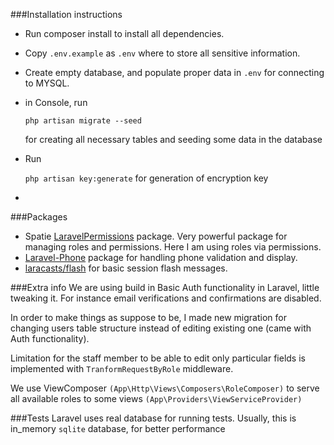 ###Installation instructions

- Run composer install to install all dependencies.
- Copy `.env.example` as `.env` where to store all sensitive information.
- Create empty database, and populate proper data in `.env` for connecting to MYSQL.
- in Console, run 

    ```php artisan migrate --seed```
    
  for creating all necessary tables and seeding some data in the database
 - Run 
 
    ```php artisan key:generate``` for generation of encryption key
-

###Packages
- Spatie  [LaravelPermissions](https://github.com/spatie/laravel-permission) package. Very powerful package for managing roles and permissions. Here I am using roles via permissions.
- [Laravel-Phone](https://github.com/spatie/laravel-permission) package for handling phone validation and display.
- [laracasts/flash](https://github.com/laracasts/flash) for basic session flash messages.

###Extra info
We are using build in Basic Auth functionality in Laravel, little tweaking it.
For instance email verifications and confirmations are disabled.

In order to make things as suppose to be, I made new migration for changing users table structure instead of editing existing one (came with Auth functionality).

Limitation for the staff member to be able to edit only particular fields is implemented with `TranformRequestByRole` middleware.

We use ViewComposer `(App\Http\Views\Composers\RoleComposer)` to serve all available roles to some views `(App\Providers\ViewServiceProvider)`

###Tests
Laravel uses real database for running tests. Usually, this is in_memory `sqlite` database, for better performance